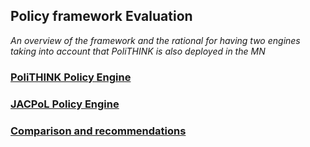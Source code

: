 ## Policy framework Evaluation

*An overview of the framework and the rational for having two engines taking into account that PoliTHINK is also deployed in the MN*

### [PoliTHINK Policy Engine](https://github.com/reTHINK-project/dev-runtime-core/blob/develop/docs/evaluation/policy-engine/README.md)

### [JACPoL Policy Engine](jacpol.md)

### [Comparison and recommendations](comparison.md)
